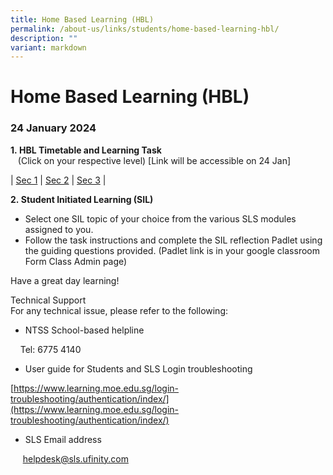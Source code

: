 ```yaml
---
title: Home Based Learning (HBL)
permalink: /about-us/links/students/home-based-learning-hbl/
description: ""
variant: markdown
---
```

Home Based Learning (HBL)
=========================

  
### 24 January 2024 
**1. HBL Timetable and Learning Task**   
   (Click on your respective level) \[Link will be accessible on 24 Jan\]  
	 

| [Sec 1](https://docs.google.com/spreadsheets/d/1zGEOqHQVcILynmcF-WUQht7iSlkii0UAxdohk7PmcLQ/edit#gid=14012182)     | [Sec 2](https://docs.google.com/spreadsheets/d/1DGTrujGlnUFd-PECo8XZDF-EFt9Y9fcjo9Arz7z3-vc/edit#gid=14012182)     | [Sec 3](https://docs.google.com/spreadsheets/d/1st3rW7S7vqqYEM14z74Gobv80IiqeTG2V8yAiGINbUc/edit#gid=14012182)    |


**2. Student Initiated Learning (SIL)**

*   Select one SIL topic of your choice from the various SLS modules assigned to you.
*   Follow the task instructions and complete the SIL reflection Padlet using the guiding questions provided. (Padlet link is in your google classroom Form Class Admin page)

Have a great day learning!  
  
Technical Support  
For any technical issue, please refer to the following:  

*   NTSS School-based helpline

    Tel: 6775 4140

*   User guide for Students and SLS Login troubleshooting

[https://www.learning.moe.edu.sg/login-troubleshooting/authentication/index/](https://www.learning.moe.edu.sg/login-troubleshooting/authentication/index/)
  

*   SLS Email address

     [helpdesk@sls.ufinity.com](mailto:helpdesk@sls.ufinity.com)